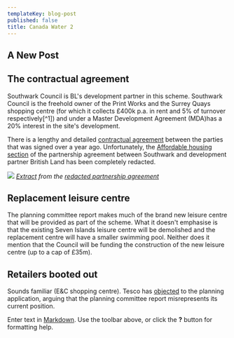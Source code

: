 ```yaml
---
templateKey: blog-post
published: false
title: Canada Water 2
---
```

## A New Post

## The contractual agreement

Southwark Council is BL's development partner in this scheme.  Southwark Council is the freehold owner of the Print Works and the Surrey Quays shopping centre (for which it collects £400k p.a. in rent and 5% of turnover respectively[^1]) and under a  Master Development Agreement (MDA)has a  20% interest in the site's development.

There is a lengthy and detailed [contractual agreement](https://www.southwark.gov.uk/regeneration/canada-water?chapter=6) between the parties that was signed over a year ago.  Unfortunately, the [Affordable housing section](https://docdro.id/LfnPTM2) of the partnership agreement between Southwark and development partner British Land has been completely redacted.

![](http://35percent.org/img/cwdpa.png)
*[Extract](https://docdro.id/LfnPTM2) from the [redacted partnership agreement](https://www.southwark.gov.uk/regeneration/canada-water?chapter=6)*

## Replacement leisure centre
The planning committee report makes much of the brand new leisure centre that will be provided as part of the scheme. What it doesn't emphasise is that the existing Seven Islands leisure centre will be demolished and the replacement centre will have a smaller swimming pool. Neither does it mention that the Council will be funding the construction of the new leisure centre (up to a cap of £35m).

## Retailers booted out
Sounds familiar (E&C shopping centre).
Tesco has [objected](http://planbuild.southwark.gov.uk/documents/?GetDocument=%7b%7b%7b!mfBPS4FpNyvJIYiLezGjrA%3d%3d!%7d%7d%7d) to the planning application, arguing that the planning committee report misrepresents its current position.


Enter text in [Markdown](http://daringfireball.net/projects/markdown/). Use the toolbar above, or click the **?** button for formatting help.
